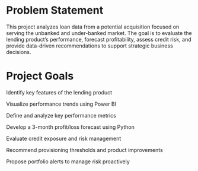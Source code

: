# Problem Statement
This project analyzes loan data from a potential acquisition focused on serving the unbanked and under-banked market. The goal is to evaluate the lending product’s performance, forecast profitability, assess credit risk, and provide data-driven recommendations to support strategic business decisions.

# Project Goals
Identify key features of the lending product

Visualize performance trends using Power BI 

Define and analyze key performance metrics

Develop a 3-month profit/loss forecast using Python

Evaluate credit exposure and risk management

Recommend provisioning thresholds and product improvements

Propose portfolio alerts to manage risk proactively
